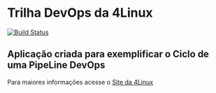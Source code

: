 # Trilha DevOps da 4Linux

<!-- Altere a Flag abaixo com sua URL do Travis -->
[![Build Status](https://travis-ci.org/ronaldomendes/DevOpsLab-HelloWorld.svg?branch=master)](https://travis-ci.org/ronaldomendes/DevOpsLab-HelloWorld)

## Aplicação criada para exemplificar o Ciclo de uma PipeLine DevOps


Para maiores informações acesse o [Site da 4Linux](https://www.4linux.com.br/cursos/devops)
